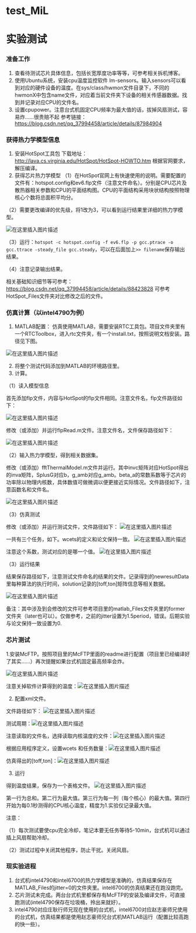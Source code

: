 # test_MiL

# 实验测试

### 准备工作
1. 查看待测试芯片具体信息，包括长宽厚度功率等等，可参考相关拆机博客。
2. 使用Ubuntu系统，安装cpu温度监控软件 lm-sensors。输入sensors可以看到对应的硬件设备的温度。在sys/class/hwmon文件目录下，不同的hwmonX中包含name文件，对应着当前文件夹下设备的相关传感器数据。找到并记录对应CPU的文件名。
3. 设置cpupower。注意台式机固定CPU频率为最大值的话，拔掉风扇测试，容易炸……很贵赔不起
参考链接：https://blog.csdn.net/qq_37994458/article/details/87984904

### 获得热力学模型信息
1. 安装HotSpot工具包
下载地址：http://lava.cs.virginia.edu/HotSpot/HotSpot-HOWTO.htm
根据官网要求，解压编译。
2. 获得芯片热力学模型
（1）在HotSpot官网上有快速使用的说明。需要配置的文件有：hotspot.config和ev6.flp文件（注意文件命名）。分别是CPU芯片及散热器相关参数和CPU的平面结构图。CPU的平面结构采用块状结构按照物理核心个数将总面积平均分。

（2）需要更改编译的优先级，将1改为3，可以看到运行结果里详细的热力学模型。

![在这里插入图片描述](https://img-blog.csdnimg.cn/20190628164947455.png)

（3）运行：`hotspot -c hotspot.config -f ev6.flp -p gcc.ptrace -o gcc.ttrace -steady_file gcc.steady`，可以在后面加上`>> filename`保存输出结果。

（4）注意记录输出结果。

相关基础知识细节等可参考：https://blog.csdn.net/qq_37994458/article/details/88423828
可参考HotSpot_Files文件夹对比修改之后的文件。

### 仿真计算（以intel4790为例）
1. MATLAB配置：
仿真使用MATLAB，需要安装RTC工具包。项目文件夹里有一个RTCToolbox，进入rtc文件夹，有一个install.txt，按照说明文档安装。路径见下图。

![在这里插入图片描述](https://img-blog.csdnimg.cn/20190628141810652.png)

2. 将整个测试代码添加到MATLAB的环境路径里。
3. 计算。

（1）读入模型信息

首先添加flp文件，内容与HotSpot的flp文件相同。注意文件名，flp文件路径如下：

![在这里插入图片描述](https://img-blog.csdnimg.cn/20190628142604672.png)

修改（或添加）并运行flpRead.m文件。注意文件名，文件保存路径如下：

![在这里插入图片描述](https://img-blog.csdnimg.cn/20190628142832793.png)

（2）输入热力学模型，得到相关数据集。

修改（或添加）fftThermalModel.m文件并运行。其中invc矩阵对应HotSpot得出的inva矩阵，SplusG对应b，g_amb对应g_amb。beta_a的常数系数等于芯片的功率除以物理内核数，具体数值可做微调以便更接近实际情况。文件路径如下，注意函数名和文件名。

![在这里插入图片描述](https://img-blog.csdnimg.cn/20190628143110469.png)

（3）仿真测试

修改（或添加）并运行测试文件，文件路径如下：
![在这里插入图片描述](https://img-blog.csdnimg.cn/20190628144017765.png)

一共有三个任务，如下。wcets的定义和论文保持一致。
![在这里插入图片描述](https://img-blog.csdnimg.cn/20190628143921719.png)

注意这个系数，测试对应的是哪一个值。
![在这里插入图片描述](https://img-blog.csdnimg.cn/2019062814415877.png?x-oss-process=image/watermark,type_ZmFuZ3poZW5naGVpdGk,shadow_10,text_aHR0cHM6Ly9ibG9nLmNzZG4ubmV0L3FxXzM3OTk0NDU4,size_16,color_FFFFFF,t_70)

（3）运行结果

结果保存路径如下，注意测试文件命名的结果的文件。记录得到的newresultData里每种算法的执行时间，solution记录的[toff,ton]矩阵信息等相关数据。

![在这里插入图片描述](https://img-blog.csdnimg.cn/20190628144342553.png)

备注：其中涉及到会修改的文件可参考项目里的matlab_Files文件夹里的former文件夹（later也可以）。仅做参考，之前的jitter设置为1.5period，错误。后期实验与论文保持一致设置为0.

### 芯片测试
1.安装McFTP。按照项目里的McFTP里面的readme进行配置（项目里已经编译好了其实……）再次提醒如果台式机固定最高频率会炸。

![在这里插入图片描述](https://img-blog.csdnimg.cn/20190628150451161.png)

 注意关掉软件计算得到的温度：![在这里插入图片描述](https://img-blog.csdnimg.cn/2019062815152896.png)
 
2. 配置xml文件。

文件路径如下：
 ![在这里插入图片描述](https://img-blog.csdnimg.cn/20190628151212559.png)
 
 测试周期：![在这里插入图片描述](https://img-blog.csdnimg.cn/20190628151324773.png)
 
 注意读取的文件名，选择读取内核温度的文件：![在这里插入图片描述](https://img-blog.csdnimg.cn/20190628151409983.png?x-oss-process=image/watermark,type_ZmFuZ3poZW5naGVpdGk,shadow_10,text_aHR0cHM6Ly9ibG9nLmNzZG4ubmV0L3FxXzM3OTk0NDU4,size_16,color_FFFFFF,t_70)
 
 根据应用程序定义，设置wcets 和任务数量：![在这里插入图片描述](https://img-blog.csdnimg.cn/20190628151651279.png?x-oss-process=image/watermark,type_ZmFuZ3poZW5naGVpdGk,shadow_10,text_aHR0cHM6Ly9ibG9nLmNzZG4ubmV0L3FxXzM3OTk0NDU4,size_16,color_FFFFFF,t_70)
 
 仿真得出的[toff,ton]：![在这里插入图片描述](https://img-blog.csdnimg.cn/20190628152037747.png)
 
 3. 运行
 
 得到温度结果，保存为一个表格文件。
 ![在这里插入图片描述](https://img-blog.csdnimg.cn/201906281521550.png)

第一行为总和。第二行为最大值。第三行为每一列（每个核心）的最大值。第四行开始为每0.1秒测得的CPU核心温度，精度为1.实验仅记录最大值。

注意：

（1）每次测试要使cpu完全冷却，笔记本要无任务等待5-10min，台式机可以通过插上风扇帮助冷却。

（2）测试过程中关闭其他程序，防止干扰。关闭风扇。


### 现实验进程
1. 台式机intel4790和intel6700的热力学模型是准确的，仿真结果保存在MATLAB_Files的jitter=0的文件夹里。intel6700的仿真结果还在跑没跑完。
2. 芯片测试未完成。两台台式机里都保存有McFTP的安装及编译文件，可直接跑测试(intel4790保存在垃圾桶，拎出来就好）。
3. intel4790对应庄耿行师兄现在使用的台式机，intel6700对应赵志豪师兄使用的台式机，仿真结果都是使用赵志豪师兄台式机MATLAB运行（配置比较高跑的快一些）。
